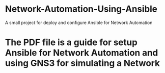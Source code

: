 # Network-Automation-Using-Ansible
A small project for deploy and configure Ansible for Network Automation

# The PDF file is a guide for setup Ansible for Network Automation and using GNS3 for simulating a Network
